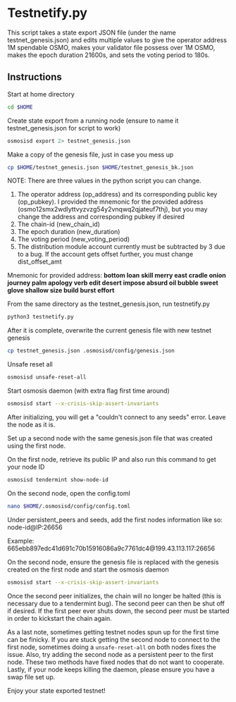 # Testnetify.py

This script takes a state export JSON file (under the name
testnet\_genesis.json) and edits multiple values to give the operator
address 1M spendable OSMO, makes your validator file possess over 1M
OSMO, makes the epoch duration 21600s, and sets the voting period to
180s.

## Instructions

Start at home directory

```sh
cd $HOME
```

Create state export from a running node (ensure to name it
testnet\_genesis.json for script to work)

```sh
osmosisd export 2> testnet_genesis.json
```

Make a copy of the genesis file, just in case you mess up

```sh
cp $HOME/testnet_genesis.json $HOME/testnet_genesis_bk.json
```

NOTE: There are three values in the python script you can change.

1. The operator address (op\_address) and its corresponding public key
    (op\_pubkey). I provided the mnemonic for the provided address
    (osmo12smx2wdlyttvyzvzg54y2vnqwq2qjateuf7thj), but you may change
    the address and corresponding pubkey if desired
2. The chain-id (new\_chain\_id)
3. The epoch duration (new\_duration)
4. The voting period (new\_voting\_period)
5. The distribution module account currently must be subtracted by 3
    due to a bug. If the account gets offset further, you must change
    dist\_offset\_amt

Mnemonic for provided address: **bottom loan skill merry east cradle
onion journey palm apology verb edit desert impose absurd oil bubble
sweet glove shallow size build burst effort**

From the same directory as the testnet\_genesis.json, run testnetify.py

```sh
python3 testnetify.py
```

After it is complete, overwrite the current genesis file with new
testnet genesis

```sh
cp testnet_genesis.json .osmosisd/config/genesis.json
```

Unsafe reset all

```sh
osmosisd unsafe-reset-all
```

Start osmosis daemon (with extra flag first time around)

```sh
osmosisd start --x-crisis-skip-assert-invariants
```

After initializing, you will get a "couldn't connect to any seeds"
error. Leave the node as it is.

Set up a second node with the same genesis.json file that was created
using the first node.

On the first node, retrieve its public IP and also run this command to
get your node ID

```sh
osmosisd tendermint show-node-id
```

On the second node, open the config.toml

```sh
nano $HOME/.osmosisd/config/config.toml
```

Under persistent\_peers and seeds, add the first nodes information like
so: node-id\@IP:26656

Example: 665ebb897edc41d691c70b15916086a9c7761dc4\@199.43.113.117:26656

On the second node, ensure the genesis file is replaced with the genesis
created on the first node and start the osmosis daemon

```sh
osmosisd start --x-crisis-skip-assert-invariants
```

Once the second peer initializes, the chain will no longer be halted
(this is necessary due to a tendermint bug). The second peer can then be
shut off if desired. If the first peer ever shuts down, the second peer
must be started in order to kickstart the chain again.

As a last note, sometimes getting testnet nodes spun up for the first
time can be finicky. If you are stuck getting the second node to connect
to the first node, sometimes doing a `unsafe-reset-all` on both nodes
fixes the issue. Also, try adding the second node as a persistent peer
to the first node. These two methods have fixed nodes that do not want
to cooperate. Lastly, if your node keeps killing the daemon, please
ensure you have a swap file set up.

Enjoy your state exported testnet!
